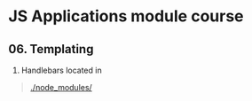 # JS Applications module course

## 06. Templating
1. Handlebars
located in
> [./node_modules/](./node_modules/)
